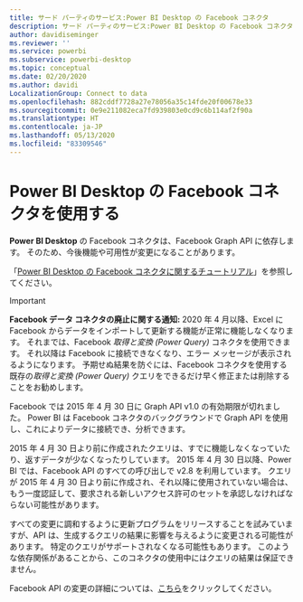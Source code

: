 ```yaml
---
title: サード パーティのサービス:Power BI Desktop の Facebook コネクタ
description: サード パーティのサービス:Power BI Desktop の Facebook コネクタ
author: davidiseminger
ms.reviewer: ''
ms.service: powerbi
ms.subservice: powerbi-desktop
ms.topic: conceptual
ms.date: 02/20/2020
ms.author: davidi
LocalizationGroup: Connect to data
ms.openlocfilehash: 882cddf7728a27e78056a35c14fde20f00678e33
ms.sourcegitcommit: 0e9e211082eca7fd939803e0cd9c6b114af2f90a
ms.translationtype: HT
ms.contentlocale: ja-JP
ms.lasthandoff: 05/13/2020
ms.locfileid: "83309546"
---
```

# <a name="use-the-facebook-connector-for-power-bi-desktop"></a>Power BI Desktop の Facebook コネクタを使用する
**Power BI Desktop** の Facebook コネクタは、Facebook Graph API に依存します。 そのため、今後機能や可用性が変更になることがあります。

「[Power BI Desktop の Facebook コネクタに関するチュートリアル](desktop-tutorial-facebook-analytics.md)」を参照してください。

> [!IMPORTANT]
> **Facebook データ コネクタの廃止に関する通知:** 2020 年 4 月以降、Excel に Facebook からデータをインポートして更新する機能が正常に機能しなくなります。 それまでは、Facebook *取得と変換 (Power Query)* コネクタを使用できます。 それ以降は Facebook に接続できなくなり、エラー メッセージが表示されるようになります。 予期せぬ結果を防ぐには、Facebook コネクタを使用する既存の*取得と変換 (Power Query)* クエリをできるだけ早く修正または削除することをお勧めします。


Facebook では 2015 年 4 月 30 日に Graph API v1.0 の有効期限が切れました。 Power BI は Facebook コネクタのバックグラウンドで Graph API を使用し、これによりデータに接続でき、分析できます。

2015 年 4 月 30 日より前に作成されたクエリは、すでに機能しなくなっていたり、返すデータが少なくなったりしています。 2015 年 4 月 30 日以降、Power BI では、Facebook API のすべての呼び出しで v2.8 を利用しています。 クエリが 2015 年 4 月 30 日より前に作成され、それ以降に使用されていない場合は、もう一度認証して、要求される新しいアクセス許可のセットを承認しなければならない可能性があります。

すべての変更に調和するように更新プログラムをリリースすることを試みていますが、API は、生成するクエリの結果に影響を与えるように変更される可能性があります。 特定のクエリがサポートされなくなる可能性もあります。 このような依存関係があることから、このコネクタの使用中にはクエリの結果は保証できません。

Facebook API の変更の詳細については、[こちら](https://developers.facebook.com/docs/apps/changelog#v2_0)をクリックしてください。

